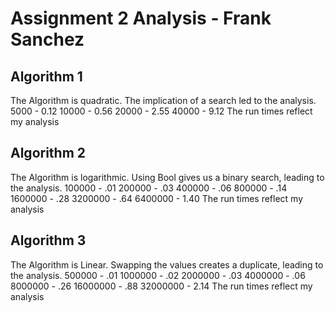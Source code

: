 # Assignment 2 Analysis - Frank Sanchez

## Algorithm 1
The Algorithm is quadratic.
The implication of a search led to the analysis.
5000 - 0.12
10000 - 0.56
20000 - 2.55
40000 - 9.12
The run times reflect my analysis
## Algorithm 2
The Algorithm is logarithmic.
Using Bool gives us a binary search, leading to the analysis.
100000 - .01
200000 - .03
400000 - .06
800000 - .14
1600000 - .28
3200000 - .64
6400000 - 1.40
The run times reflect my analysis
## Algorithm 3
The Algorithm is Linear.
Swapping the values creates a duplicate, leading to the analysis.
500000 - .01
1000000 - .02
2000000 - .03
4000000 - .06
8000000 - .26
16000000 - .88
32000000 - 2.14
The run times reflect my analysis